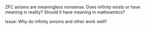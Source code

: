 
ZFC axioms are meaningless nonsense. 
Does infinity exists or have meaning in reality? Should it have meaning in matheamtics? 

Issue: 
Why do infinity axioms and other work well? 






